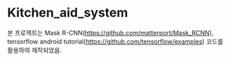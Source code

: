 # Kitchen_aid_system
본 프로젝트는 Mask R-CNN(https://github.com/matterport/Mask_RCNN), 
tensorflow android tutorial(https://github.com/tensorflow/examples) 코드를 활용하여 제작되었음.
